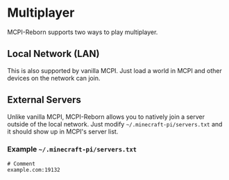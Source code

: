 # Multiplayer
MCPI-Reborn supports two ways to play multiplayer.

## Local Network (LAN)
This is also supported by vanilla MCPI. Just load a world in MCPI and other devices on the network can join.

## External Servers
Unlike vanilla MCPI, MCPI-Reborn allows you to natively join a server outside of the local network. Just modify ``~/.minecraft-pi/servers.txt`` and it should show up in MCPI's server list.

### Example ``~/.minecraft-pi/servers.txt``
```
# Comment
example.com:19132
```

